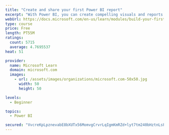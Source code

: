 ```yaml
---
title: "Create and share your first Power BI report"
excerpt: "With Power BI, you can create compelling visuals and reports. In this module, you learn how to use Power BI Desktop to connect to data, build visuals, and create a report that you can share with others in your organization. You then learn how to publish the report to the Power BI service, so that others can see your insights and benefit from your work."
webUrl: https://docs.microsoft.com/en-us/learn/modules/build-your-first-power-bi-report/
type: course
price: Free
length: PT55M
ratings:
  count: 5715
  average: 4.7695537
heat: 51

provider:
  name: Microsoft Learn
  domain: microsoft.com
  images:
    - url: /assets/images/organizations/microsoft.com-50x50.jpg
      width: 50
      height: 50

levels:
  - Beginner

topics:
  - Power BI

secured: "VvcreKpLpznevabE8bXUTx56MomvgCrvrLqIgmKmRZd+lyt7tm240bHztnLsF4bxJrsicNXIIkdUYxIzSIgy2TD7VCis3S3Xy2tQeeNkiXvdsVF/mJJF7yQtE++/2d4M/881ScN/VwjJydlCe9gab35x0sUf6k8mAP2s2yE6zs54W8lguCLZqlh4YSZOYpJXD/RIhh7+tJRTZ2u4KV1+1IPTbu7VRvq2H8GL3Pu+tsF6ajU16MRyFQK+L/0ozmA5Yf9L7MMFwP+I5crgEqSpFvg5OcwRwIud+A9pH9sPUjnGw1X3qZUGqB7Gl554d3FpJ7HBXBYwjS4uJfCCR94V4pXlJ/CMkVV0HLkGCrKRc1iNMa1R053YbsRAk17Y6wgPRmqkwV2FOpBvLahI5LVPGsurGF5IR78/z9LzAZRAB0Y=;cKuS9MxycAnwc2Pegti+oA=="
---
```



